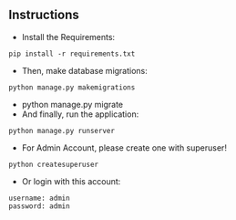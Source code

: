 ## Instructions
- Install the Requirements: 
```
pip install -r requirements.txt
```
- Then, make database migrations: 
```
python manage.py makemigrations
```
- python manage.py migrate
- And finally, run the application: 
```
python manage.py runserver
```
- For Admin Account, please create one with superuser!
```
python createsuperuser
```
- Or login with this account:
```
username: admin
password: admin
```